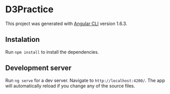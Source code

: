 # D3Practice

This project was generated with [Angular CLI](https://github.com/angular/angular-cli) version 1.6.3.

## Instalation

Run `npm install` to install the dependencies.

## Development server

Run `ng serve` for a dev server. Navigate to `http://localhost:4200/`. The app will automatically reload if you change any of the source files.
